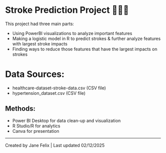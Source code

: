 # Stroke Prediction Project 👩🏼‍⚕️
This project had three main parts:
- Using PowerBI visualizations to analyze important features
- Making a logistic model in R to predict strokes & further analyze features with largest stroke impacts
- Finding ways to reduce those features that have the largest impacts on strokes

# Data Sources:
- healthcare-dataset-stroke-data.csv (CSV file)
- hypertension_dataset.csv (CSV file)

## Methods:
- Power BI Desktop for data clean-up and visualization
- R Studio/R for analytics
- Canva for presentation

---
Created by Jane Felix | Last updated 02/12/2025
